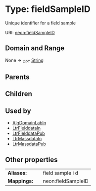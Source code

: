 
# Type: fieldSampleID


Unique identifier for a field sample

URI: [neon:fieldSampleID](https://data.neonscience.org/fieldSampleID)


## Domain and Range

None ->  <sub>OPT</sub> [String](types/String.md)

## Parents


## Children


## Used by

 * [AlgDomainLabIn](AlgDomainLabIn.md)
 * [LtrFielddataIn](LtrFielddataIn.md)
 * [LtrFielddataPub](LtrFielddataPub.md)
 * [LtrMassdataIn](LtrMassdataIn.md)
 * [LtrMassdataPub](LtrMassdataPub.md)

## Other properties

|  |  |  |
| --- | --- | --- |
| **Aliases:** | | field sample i d |
| **Mappings:** | | neon:fieldSampleID |

